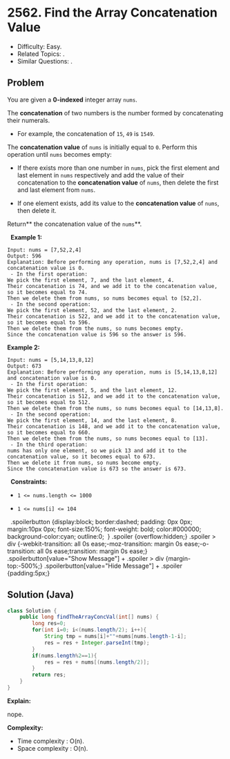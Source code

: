 # 2562. Find the Array Concatenation Value

- Difficulty: Easy.
- Related Topics: .
- Similar Questions: .

## Problem

You are given a **0-indexed** integer array ```nums```.

The **concatenation** of two numbers is the number formed by concatenating their numerals.


	
- For example, the concatenation of ```15```, ```49``` is ```1549```.


The **concatenation value** of ```nums``` is initially equal to ```0```. Perform this operation until ```nums``` becomes empty:


	
- If there exists more than one number in ```nums```, pick the first element and last element in ```nums``` respectively and add the value of their concatenation to the **concatenation value** of ```nums```, then delete the first and last element from ```nums```.
	
- If one element exists, add its value to the **concatenation value** of ```nums```, then delete it.


Return** the concatenation value of the ```nums```**.

 
**Example 1:**

```
Input: nums = [7,52,2,4]
Output: 596
Explanation: Before performing any operation, nums is [7,52,2,4] and concatenation value is 0.
 - In the first operation:
We pick the first element, 7, and the last element, 4.
Their concatenation is 74, and we add it to the concatenation value, so it becomes equal to 74.
Then we delete them from nums, so nums becomes equal to [52,2].
 - In the second operation:
We pick the first element, 52, and the last element, 2.
Their concatenation is 522, and we add it to the concatenation value, so it becomes equal to 596.
Then we delete them from the nums, so nums becomes empty.
Since the concatenation value is 596 so the answer is 596.
```

**Example 2:**

```
Input: nums = [5,14,13,8,12]
Output: 673
Explanation: Before performing any operation, nums is [5,14,13,8,12] and concatenation value is 0.
 - In the first operation:
We pick the first element, 5, and the last element, 12.
Their concatenation is 512, and we add it to the concatenation value, so it becomes equal to 512.
Then we delete them from the nums, so nums becomes equal to [14,13,8].
 - In the second operation:
We pick the first element, 14, and the last element, 8.
Their concatenation is 148, and we add it to the concatenation value, so it becomes equal to 660.
Then we delete them from the nums, so nums becomes equal to [13].
 - In the third operation:
nums has only one element, so we pick 13 and add it to the concatenation value, so it becomes equal to 673.
Then we delete it from nums, so nums become empty.
Since the concatenation value is 673 so the answer is 673.
```

 
**Constraints:**


	
- ```1 <= nums.length <= 1000```
	
- ```1 <= nums[i] <= 104```


 
.spoilerbutton {display:block; border:dashed; padding: 0px 0px; margin:10px 0px; font-size:150%; font-weight: bold; color:#000000; background-color:cyan; outline:0; 
}
.spoiler {overflow:hidden;}
.spoiler > div {-webkit-transition: all 0s ease;-moz-transition: margin 0s ease;-o-transition: all 0s ease;transition: margin 0s ease;}
.spoilerbutton[value="Show Message"] + .spoiler > div {margin-top:-500%;}
.spoilerbutton[value="Hide Message"] + .spoiler {padding:5px;}



## Solution (Java)

```java
class Solution {
    public long findTheArrayConcVal(int[] nums) {
        long res=0;
        for(int i=0; i<(nums.length/2); i++){
        	String tmp = nums[i]+""+nums[nums.length-1-i];
        	res = res + Integer.parseInt(tmp);
        }
        if(nums.length%2==1){
        	res = res + nums[(nums.length/2)];
        }
        return res;
    }
}
```

**Explain:**

nope.

**Complexity:**

* Time complexity : O(n).
* Space complexity : O(n).
